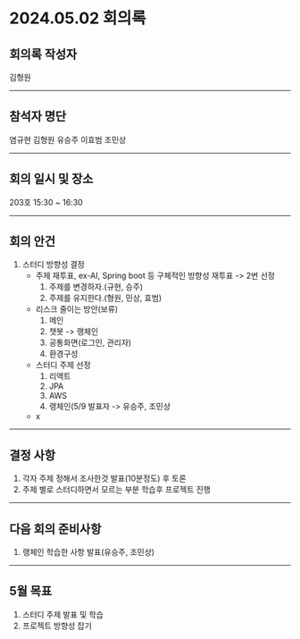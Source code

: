 # 2024.05.02 회의록
## 회의록 작성자
김형원
***
## 참석자 명단
염규현
김형원
유승주
이효범
조민상
***
## 회의 일시 및 장소
203호 15:30 ~ 16:30
***
## 회의 안건
1. 스터디 방향성 결정
   - 주제 재투표, ex-AI, Spring boot 등 구체적인 방향성 재투표 -> 2번 선정
     1. 주제를 변경하자.(규현, 승주)
     2. 주제를 유지한다.(형원, 민상, 효범)
   - 리스크 줄이는 방안(보류)
     1. 메인
     2. 챗봇 -> 랭체인
     3. 공통화면(로그인, 관리자)
     4. 환경구성
   - 스터디 주제 선정
     1. 리액트
     2. JPA
     3. AWS
     4. 랭체인(5/9 발표자 -> 유승주, 조민상
   - x
***
## 결정 사항
1. 각자 주제 정해서 조사한것 발표(10분정도) 후 토론
2. 주제 별로 스터디하면서 모르는 부분 학습후 프로젝트 진행 
***
## 다음 회의 준비사항
1. 랭체인 학습한 사항 발표(유승주, 조민상)
***
## 5월 목표
1. 스터디 주제 발표 및 학습
2. 프로젝트 방향성 잡기
